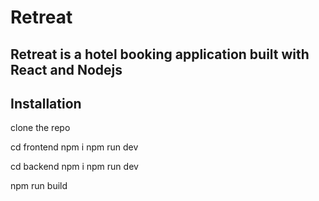 # Retreat

## Retreat is a hotel booking application built with React and Nodejs


## Installation
clone the repo 

cd frontend
npm i
npm run dev

cd backend
npm i
npm run dev
 
npm run build